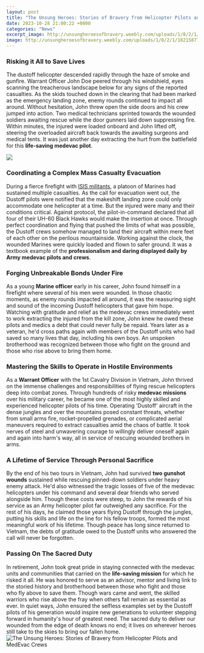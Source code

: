 ```yaml
---
layout: post
title: "The Unsung Heroes: Stories of Bravery from Helicopter Pilots and MedEvac Crews"
date: 2023-10-28 21:00:22 +0000
categories: "News"
excerpt_image: http://unsungheroesofbravery.weebly.com/uploads/1/8/2/1/18215877/669326205.jpg?227
image: http://unsungheroesofbravery.weebly.com/uploads/1/8/2/1/18215877/669326205.jpg?227
---
```


### Risking it All to Save Lives 
The dustoff helicopter descended rapidly through the haze of smoke and gunfire. Warrant Officer John Doe peered through his windshield, eyes scanning the treacherous landscape below for any signs of the reported casualties. As the skids touched down in the clearing that had been marked as the emergency landing zone, enemy rounds continued to impact all around. Without hesitation, John threw open the side doors and his crew jumped into action. Two medical technicians sprinted towards the wounded soldiers awaiting rescue while the door gunners laid down suppressing fire. Within minutes, the injured were loaded onboard and John lifted off, steering the overloaded aircraft back towards the awaiting surgeons and medical tents. It was just another day extracting the hurt from the battlefield for this **life-saving medevac pilot**.

![](http://unsungheroesofbravery.weebly.com/uploads/1/8/2/1/18215877/513443354.jpg)
### Coordinating a Complex Mass Casualty Evacuation  
During a fierce firefight with [ISIS militants](https://fistore.mysenprints.com/collection/abella), a platoon of Marines had sustained multiple casualties. As the call for evacuation went out, the Dustoff pilots were notified that the makeshift landing zone could only accommodate one helicopter at a time. But the injured were many and their conditions critical. Against protocol, the pilot-in-command declared that all four of their UH-60 Black Hawks would make the insertion at once. Through perfect coordination and flying that pushed the limits of what was possible, the Dustoff crews somehow managed to land their aircraft within mere feet of each other on the perilous mountainside. Working against the clock, the wounded Marines were quickly loaded and flown to safer ground. It was a textbook example of the **professionalism and daring displayed daily by Army medevac pilots and crews**.
### Forging Unbreakable Bonds Under Fire  
As a young **Marine officer** early in his career, John found himself in a firefight where several of his men were wounded. In those chaotic moments, as enemy rounds impacted all around, it was the reassuring sight and sound of the incoming Dustoff helicopters that gave him hope. Watching with gratitude and relief as the medevac crews immediately went to work extracting the injured from the kill zone, John knew he owed these pilots and medics a debt that could never fully be repaid. Years later as a veteran, he'd cross paths again with members of the Dustoff units who had saved so many lives that day, including his own boys. An unspoken brotherhood was recognized between those who fight on the ground and those who rise above to bring them home.
### Mastering the Skills to Operate in Hostile Environments
As a **Warrant Officer** with the 1st Cavalry Division in Vietnam, John thrived on the immense challenges and responsibilities of flying rescue helicopters deep into combat zones. Through hundreds of risky **medevac missions** over his military career, he became one of the most highly skilled and experienced helicopter pilots of his time. Operating 'Dustoff' aircraft in the dense jungles and over the mountains posed constant threats, whether from small arms fire, rocket-propelled grenades, or complicated aerial maneuvers required to extract casualties amid the chaos of battle. It took nerves of steel and unwavering courage to willingly deliver oneself again and again into harm's way, all in service of rescuing wounded brothers in arms.
### A Lifetime of Service Through Personal Sacrifice 
By the end of his two tours in Vietnam, John had survived **two gunshot wounds** sustained while rescuing pinned-down soldiers under heavy enemy attack. He'd also witnessed the tragic losses of five of the medevac helicopters under his command and several dear friends who served alongside him. Though these costs were steep, to John the rewards of his service as an Army helicopter pilot far outweighed any sacrifice. For the rest of his days, he claimed those years flying Dustoff through the jungles, putting his skills and life on the line for his fellow troops, formed the most meaningful work of his lifetime. Though peace has long since returned to Vietnam, the debts of gratitude owed to the Dustoff units who answered the call will never be forgotten.
### Passing On The Sacred Duty 
In retirement, John took great pride in staying connected with the medevac units and communities that carried on the **life-saving mission** for which he risked it all. He was honored to serve as an advisor, mentor and living link to the storied history and brotherhood between those who fight and those who fly above to save them. Though wars came and went, the skilled warriors who rise above the fray when others fall remain as essential as ever. In quiet ways, John ensured the selfless examples set by the Dustoff pilots of his generation would inspire new generations to volunteer stepping forward in humanity's hour of greatest need. The sacred duty to deliver our wounded from the edge of death knows no end; it lives on wherever heroes still take to the skies to bring our fallen home.
![The Unsung Heroes: Stories of Bravery from Helicopter Pilots and MedEvac Crews](http://unsungheroesofbravery.weebly.com/uploads/1/8/2/1/18215877/669326205.jpg?227)